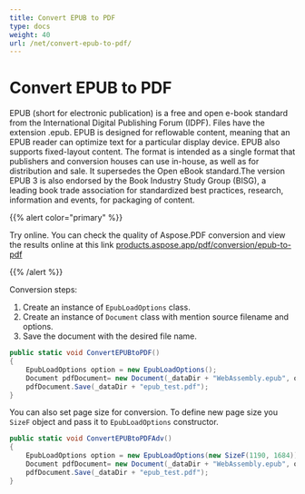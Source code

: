 ```yaml
---
title: Convert EPUB to PDF
type: docs
weight: 40
url: /net/convert-epub-to-pdf/
---
```

# Convert EPUB to PDF

EPUB (short for electronic publication) is a free and open e-book standard from the International Digital Publishing Forum (IDPF). Files have the extension .epub. EPUB is designed for reflowable content, meaning that an EPUB reader can optimize text for a particular display device. EPUB also supports fixed-layout content. The format is intended as a single format that publishers and conversion houses can use in-house, as well as for distribution and sale. It supersedes the Open eBook standard.The version EPUB 3 is also endorsed by the Book Industry Study Group (BISG), a leading book trade association for standardized best practices, research, information and events, for packaging of content.

{{% alert color="primary" %}} 

Try online. You can check the quality of Aspose.PDF conversion and view the results online at this link [products.aspose.app/pdf/conversion/epub-to-pdf](https://products.aspose.app/pdf/conversion/epub-to-pdf)

{{% /alert %}}

Conversion steps:

1. Create an instance of `EpubLoadOptions` class.
1. Create an instance of `Document` class with mention source filename and options.
1. Save the document with the desired file name.

```csharp
public static void ConvertEPUBtoPDF()
{
    EpubLoadOptions option = new EpubLoadOptions();
    Document pdfDocument= new Document(_dataDir + "WebAssembly.epub", option);
    pdfDocument.Save(_dataDir + "epub_test.pdf");
}
```

You can also set page size for conversion. To define new page size you `SizeF` object and pass it to `EpubLoadOptions` constructor.

```csharp
public static void ConvertEPUBtoPDFAdv()
{
    EpubLoadOptions option = new EpubLoadOptions(new SizeF(1190, 1684));
    Document pdfDocument= new Document(_dataDir + "WebAssembly.epub", option);
    pdfDocument.Save(_dataDir + "epub_test.pdf");
}
```
